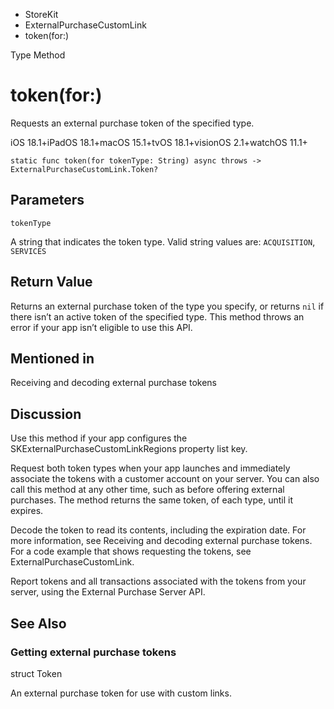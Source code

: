 

- StoreKit
- ExternalPurchaseCustomLink
-  token(for:) 

Type Method

# token(for:)

Requests an external purchase token of the specified type.

iOS 18.1+iPadOS 18.1+macOS 15.1+tvOS 18.1+visionOS 2.1+watchOS 11.1+

``` source
static func token(for tokenType: String) async throws -> ExternalPurchaseCustomLink.Token?
```

## Parameters 

`tokenType`  

A string that indicates the token type. Valid string values are: `ACQUISITION`, `SERVICES`

## Return Value

Returns an external purchase token of the type you specify, or returns `nil` if there isn’t an active token of the specified type. This method throws an error if your app isn’t eligible to use this API.

## Mentioned in 

Receiving and decoding external purchase tokens

## Discussion

Use this method if your app configures the SKExternalPurchaseCustomLinkRegions property list key.

Request both token types when your app launches and immediately associate the tokens with a customer account on your server. You can also call this method at any other time, such as before offering external purchases. The method returns the same token, of each type, until it expires.

Decode the token to read its contents, including the expiration date. For more information, see Receiving and decoding external purchase tokens. For a code example that shows requesting the tokens, see ExternalPurchaseCustomLink.

Report tokens and all transactions associated with the tokens from your server, using the External Purchase Server API.

## See Also

### Getting external purchase tokens

struct Token

An external purchase token for use with custom links.

